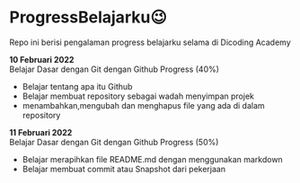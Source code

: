 # ProgressBelajarku😉
Repo ini berisi pengalaman progress belajarku selama di Dicoding Academy 

**10 Februari 2022**
<br>Belajar Dasar dengan Git dengan Github Progress (40%)
- Belajar tentang apa itu Github
- Belajar membuat repository sebagai wadah menyimpan projek
- menambahkan,mengubah dan menghapus file yang ada di dalam repository

**11 Februari 2022**
<br>Belajar Dasar dengan Git dengan Github Progress (50%)
- Belajar merapihkan file README.md dengan menggunakan markdown
- Belajar membuat commit atau Snapshot dari pekerjaan
